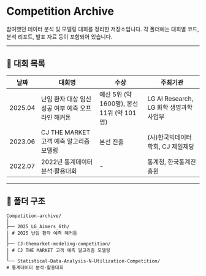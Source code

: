 # Competition Archive

참여했던 데이터 분석 및 모델링 대회를 정리한 저장소입니다.
각 폴더에는 대회별 코드, 분석 리포트, 발표 자료 등이 포함되어 있습니다.

---

## 📅 대회 목록

| 날짜       | 대회명                                                           | 수상                                      | 주최기관                                                       |
|------------|----------------------------------------------------------------|------------------------------------------|-------------------------------------------------------------|
| 2025.04    | 난임 환자 대상 임신 성공 여부 예측 오프라인 해커톤               | 예선 5위 (약 1600명), 본선 11위 (약 101명) | LG AI Research, LG 화학 생명과학사업부                     |
| 2023.06    | CJ THE MARKET 고객 예측 알고리즘 모델링                          | 본선 진출                                 | (사)한국빅데이터학회, CJ 제일제당                           |
| 2022.07    | 2022년 통계데이터 분석·활용대회                                  | -                                        | 통계청, 한국통계진흥원                                      |

---

## 📂 폴더 구조

```
Competition-archive/
│
├── 2025_LG_Aimers_6th/
│ # 2025 난임 환자 예측 해커톤
│
├── CJ-themarket-modeling-competition/
│ # CJ THE MARKET 고객 예측 알고리즘 모델링
│
└── Statistical-Data-Analysis-N-Utilization-Competition/
# 통계데이터 분석·활용대회
```
